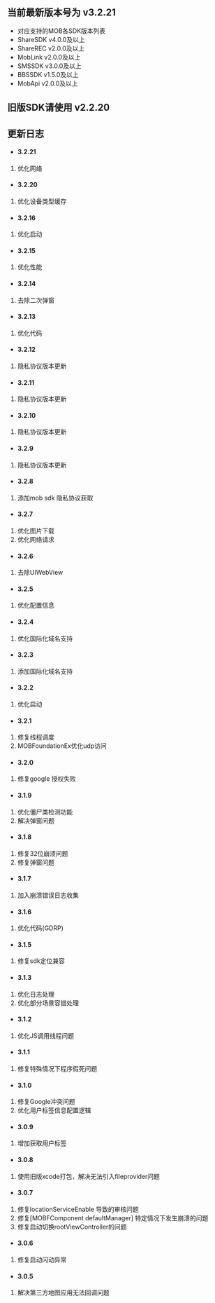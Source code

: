 ## 当前最新版本号为 v3.2.21
* 对应支持的MOB各SDK版本列表
* ShareSDK  v4.0.0及以上
* ShareREC  v2.0.0及以上
* MobLink   v2.0.0及以上
* SMSSDK    v3.0.0及以上
* BBSSDK    v1.5.0及以上
* MobApi    v2.0.0及以上

## 旧版SDK请使用 v2.2.20

## 更新日志
- #### 3.2.21
1. 优化网络

- #### 3.2.20
1. 优化设备类型缓存

- #### 3.2.16
1. 优化启动

- #### 3.2.15
1. 优化性能

- #### 3.2.14
1. 去除二次弹窗

- #### 3.2.13
1. 优化代码

- #### 3.2.12
1. 隐私协议版本更新

- #### 3.2.11
1. 隐私协议版本更新

- #### 3.2.10
1. 隐私协议版本更新

- #### 3.2.9
1. 隐私协议版本更新

- #### 3.2.8
1. 添加mob sdk 隐私协议获取

- #### 3.2.7
1. 优化图片下载
2. 优化网络请求

- #### 3.2.6
1. 去除UIWebView

- #### 3.2.5
1. 优化配置信息

- #### 3.2.4
1. 优化国际化域名支持

- #### 3.2.3
1. 添加国际化域名支持

- #### 3.2.2
1. 优化启动

- #### 3.2.1
1. 修复线程调度
2. MOBFoundationEx优化udp访问

- #### 3.2.0
1. 修复google 授权失败

- #### 3.1.9
1. 优化僵尸类检测功能
2. 解决弹窗问题

- #### 3.1.8
1. 修复32位崩溃问题
2. 修复弹窗问题

- #### 3.1.7
1. 加入崩溃错误日志收集

- #### 3.1.6
1. 优化代码(GDRP)

- #### 3.1.5
1. 修复sdk定位兼容

- #### 3.1.3
1. 优化日志处理
2. 优化部分场景容错处理

- #### 3.1.2
1. 优化JS调用线程问题

- #### 3.1.1
1. 修复特殊情况下程序假死问题

- #### 3.1.0
1. 修复Google冲突问题
2. 优化用户标签信息配置逻辑

- #### 3.0.9
1. 增加获取用户标签

- #### 3.0.8
1. 使用旧版xcode打包，解决无法引入fileprovider问题

- #### 3.0.7
1.  修复locationServiceEnable 导致的审核问题
2. 修复[MOBFComponent defaultManager] 特定情况下发生崩溃的问题
3. 修复启动切换rootViewController的问题


- #### 3.0.6

1. 修复启动闪动异常

- #### 3.0.5

1. 解决第三方地图应用无法回调问题


